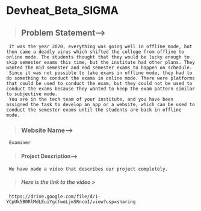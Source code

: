 # Devheat_Beta_SIGMA
>## Problem Statement-->
     It was the year 2020, everything was going well in offline mode, but then came a deadly virus which shifted the college from offline to online mode. The students thought that they would be lucky enough to skip semester exams this time, but the institute had other plans. They wanted the mid semester and end semester exams to happen on schedule.
     Since it was not possible to take exams in offline mode, they had to do something to conduct the exams in online mode. There were platforms that could be used to conduct the exam, but they could not be used to conduct the exams because they wanted to keep the exam pattern similar to subjective mode.
     You are in the tech team of your institute, and you have been assigned the task to develop an app or a website, which can be used to conduct the semester exams until the students are back in offline mode.
>### Website Name--> 
     Examiner
>#### Project Description--> 
     We have made a video that describes our project completely.
>##### Here is the link to the video >
     https://drive.google.com/file/d/1-YCpUk5B0RlMdLEuiYgcfwoLjmSRncoI/view?usp=sharing
